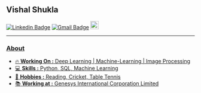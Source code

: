 
## Vishal Shukla 
[![Linkedin Badge](https://img.shields.io/badge/-VishalShukla-blue?style=flat-square&logo=Linkedin&logoColor=white&link=https://www.linkedin.com/in/vishal-shukla-658784188/)](https://www.linkedin.com/in/vishal-shukla-658784188/) [![Gmail Badge](https://img.shields.io/badge/-vishalshuklak02@gmail.com-c14438?style=flat-square&logo=Gmail&logoColor=white&link=mailto:vishalshuklak02@gmail.com)](mailto:vishalshuklak02@gmail.com)
<a href="https://www.hackerrank.com/vishalshuklak800">
  <img alt="Vishal's Hackerank" width="22px" src="https://cdn.jsdelivr.net/npm/simple-icons@v3/icons/hackerrank.svg" />


---------------------------------------------------------------------------------------------------------------------------------------------------------------------------------
### About
-  :fire: **Working On :** Deep Learning | Machine-Learning | Image Processing 
-  :computer: **Skills :** Python, SQL, Machine Learning 
-  :bat: **Hobbies :** Reading, Cricket, Table Tennis
-  :books: **Working at :** Genesys International Corporation Limited
